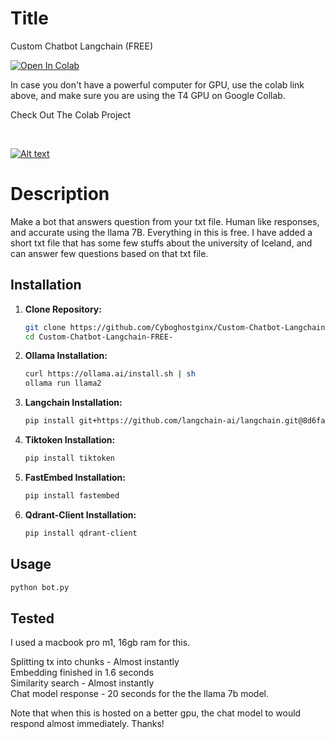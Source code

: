 # Title

Custom Chatbot Langchain (FREE)

[![Open In Colab](https://colab.research.google.com/assets/colab-badge.svg)](https://colab.research.google.com/drive/1gOIpI6Z3j8CThYqVOgDdFJPertfSOppc?usp=sharing)
<br>
<p>In case you don't have a powerful computer for GPU, use the colab link above, and make sure you are using the T4 GPU on Google Collab.</p>
<p>Check Out The Colab Project</p>
<br>

[![Alt text](https://img.youtube.com/vi/PB7w9zhs9XM/0.jpg)](https://www.youtube.com/watch?v=PB7w9zhs9XM)

# Description

Make a bot that answers question from your txt file. Human like responses, and accurate using the llama 7B. Everything in this is free.
I have added a short txt file that has some few stuffs about the university of Iceland, and can answer few questions based on that txt file.

## Installation
1. **Clone Repository:**
    ```bash
    git clone https://github.com/Cyboghostginx/Custom-Chatbot-Langchain-FREE-.git
    cd Custom-Chatbot-Langchain-FREE-
    ```

2. **Ollama Installation:**
    ```bash
    curl https://ollama.ai/install.sh | sh
    ollama run llama2
    ```

3. **Langchain Installation:**
    ```bash
    pip install git+https://github.com/langchain-ai/langchain.git@8d6faf56657070137a16669bc2420a08a5ab7f24#subdirectory=libs/langchain
    ```

4. **Tiktoken Installation:**
    ```bash
    pip install tiktoken
    ```

5. **FastEmbed Installation:**
    ```bash
    pip install fastembed
    ```

6. **Qdrant-Client Installation:**
    ```bash
    pip install qdrant-client
    ```

## Usage

```bash
python bot.py
```

## Tested

I used a macbook pro m1, 16gb ram for this.

Splitting tx into chunks - Almost instantly<br>
Embedding finished in 1.6 seconds<br>
Similarity search - Almost instantly<br>
Chat model response - 20 seconds for the the llama 7b model.<br>

Note that when this is hosted on a better gpu, the chat model to would respond almost immediately.
Thanks!
